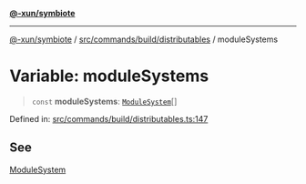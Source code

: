 [**@-xun/symbiote**](../../../../../README.md)

***

[@-xun/symbiote](../../../../../README.md) / [src/commands/build/distributables](../README.md) / moduleSystems

# Variable: moduleSystems

> `const` **moduleSystems**: [`ModuleSystem`](../enumerations/ModuleSystem.md)[]

Defined in: [src/commands/build/distributables.ts:147](https://github.com/Xunnamius/symbiote/blob/1546ab8527a571efe54081d7614bd35a9d6e0c3c/src/commands/build/distributables.ts#L147)

## See

[ModuleSystem](../enumerations/ModuleSystem.md)
